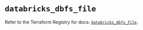 # `databricks_dbfs_file`

Refer to the Terraform Registry for docs: [`databricks_dbfs_file`](https://registry.terraform.io/providers/databricks/databricks/1.65.0/docs/resources/dbfs_file).
